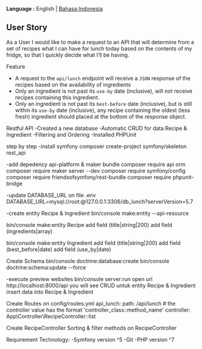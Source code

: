 __Language :__ English | [Bahasa Indonesia](README_ID.md)



## User Story
As a User I would like to make a request to an API that will determine from a set of recipes what I can have for lunch today based on the contents of my fridge, so that I quickly decide what I’ll be having.


Feature
- A request to the `api/lunch` endpoint will receive a `JSON` response of the recipes based on the availability of ingredients 
- Only an ingredient is not past its `use-by` date (inclusive), will not receive recipes containing this ingredient.
- Only an ingredient is not past its `best-before` date (inclusive), but is still within its `use-by` date (inclusive), any recipe containing the oldest (less fresh) ingredient should placed at the bottom of the response object.


Restful API
-Created a new database
-Automatic CRUD for data Recipe & Ingredient
-Filtering and Ordering
-Installed PHPUnit


step by step
-install symfony
composer create-project symfony/skeleton rest_api

-add depedency api-platform & maker bundle
composer require api orm
composer require maker server --dev
composer require symfony/config
composer require friendsofsymfony/rest-bundle
composer require phpunit-bridge


-update DATABASE_URL on file .env
DATABASE_URL=mysql://root:@127.0.0.1:3306/db_lunch?serverVersion=5.7


-create entity Recipe & Ingredient
bin/console make:entity --api-resource

bin/console make:entity Recipe
add field (title|string|200)
add field (ingredients|array)

bin/console make:entity Ingredient
add field (title|string|200)
add field (best_before|date)
add field (use_by|date)

Create Schema 
bin/console doctrine:database:create
bin/console doctrine:schema:update --force


-execute preview websites
bin/console server:run
open url http://localhost:8000/api
you will see CRUD untuk entity Recipe & Ingredient 
insert data into Recipe & Ingredient

Create Routes on config/routes.yml
api_lunch:
    path: /api/lunch
    # the controller value has the format 'controller_class::method_name'
    controller: App\Controller\RecipeController::list

Create RecipeController
Sorting & filter methods on RecipeController




Requirement Technology:
-Symfony version ^5
-Git
-PHP version ^7


